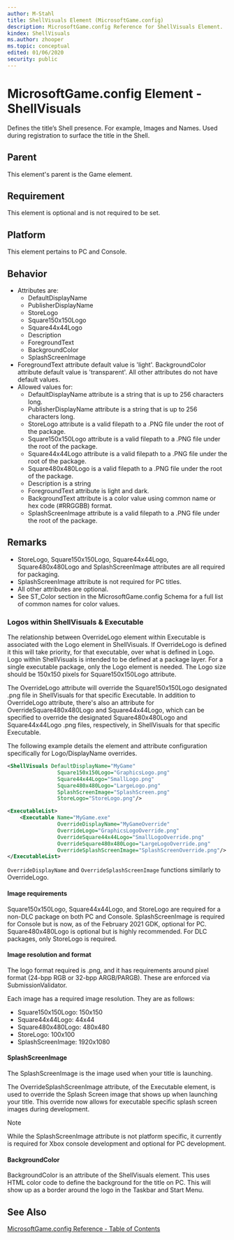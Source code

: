 ```yaml
---
author: M-Stahl
title: ShellVisuals Element (MicrosoftGame.config)
description: MicrosoftGame.config Reference for ShellVisuals Element.
kindex: ShellVisuals
ms.author: zhooper
ms.topic: conceptual
edited: 01/06/2020
security: public
---
```


# MicrosoftGame.config Element - ShellVisuals

Defines the title’s Shell presence. For example, Images and Names. Used during registration to surface the title in the Shell.

## Parent
This element's parent is the Game element.

## Requirement
This element is optional and is not required to be set. 

## Platform
This element pertains to PC and Console.

## Behavior
* Attributes are:
  * DefaultDisplayName
  * PublisherDisplayName
  * StoreLogo
  * Square150x150Logo
  * Square44x44Logo
  * Description
  * ForegroundText
  * BackgroundColor
  * SplashScreenImage
* ForegroundText attribute default value is 'light'. BackgroundColor attribute default value is 'transparent'. All other attributes do not have default values.
* Allowed values for:
  * DefaultDisplayName attribute is a string that is up to 256 characters long.
  * PublisherDisplayName attribute is a string that is up to 256 characters long.
  * StoreLogo attribute is a valid filepath to a .PNG file under the root of the package.
  * Square150x150Logo attribute is a valid filepath to a .PNG file under the root of the package.
  * Square44x44Logo attribute is a valid filepath to a .PNG file under the root of the package.
  * Square480x480Logo is a valid filepath to a .PNG file under the root of the package.
  * Description is a string
  * ForegroundText attribute is light and dark.
  * BackgroundText attribute is a color value using common name or hex code (#RRGGBB) format.
  * SplashScreenImage attribute is a valid filepath to a .PNG file under the root of the package.

## Remarks
* StoreLogo, Square150x150Logo, Square44x44Logo, Square480x480Logo and SplashScreenImage attributes are all required for packaging.
* SplashScreenImage attribute is not required for PC titles.
* All other attributes are optional.
* See ST_Color section in the MicrosoftGame.config Schema for a full list of common names for color values.

### Logos within ShellVisuals & Executable
The relationship between OverrideLogo element within Executable is associated with the Logo element in ShellVisuals. If OverrideLogo is defined it this will take priority, for that executable, over what is defined in Logo. Logo within ShellVisuals is intended to be defined at a package layer. For a single executable package, only the Logo element is needed. The Logo size should be 150x150 pixels for Square150x150Logo attribute.

The OverrideLogo attribute will override the Square150x150Logo designated .png file in ShellVisuals for that specific Executable. In addition to OverrideLogo attribute, there's also an attribute for OverrideSquare480x480Logo and Square44x44Logo, which can be specified to override the designated Square480x480Logo and Square44x44Logo .png files, respectively, in ShellVisuals for that specific Executable.

The following example details the element and attribute configuration specifically for Logo/DisplayName overrides.

```xml
<ShellVisuals DefaultDisplayName="MyGame"
                Square150x150Logo="GraphicsLogo.png"
                Square44x44Logo="SmallLogo.png"
                Square480x480Logo="LargeLogo.png"
                SplashScreenImage="SplashScreen.png"
                StoreLogo="StoreLogo.png"/>

<ExecutableList>
    <Executable Name="MyGame.exe"
                OverrideDisplayName="MyGameOverride"
                OverrideLogo="GraphicsLogoOverride.png"
                OverrideSquare44x44Logo="SmallLogoOverride.png"
                OverrideSquare480x480Logo="LargeLogoOverride.png"
                OverrideSplashScreenImage="SplashScreenOverride.png"/>
</ExecutableList>
```

`OverrideDisplayName` and `OverrideSplashScreenImage` functions similarly to OverrideLogo.

#### Image requirements

Square150x150Logo, Square44x44Logo, and StoreLogo are required for a non-DLC package on both PC and Console. SplashScreenImage is required for Console but is now, as of the February 2021 GDK, optional for PC. Square480x480Logo is optional but is highly recommended. For DLC packages, only StoreLogo is required.

#### Image resolution and format
The logo format required is .png, and it has requirements around pixel format (24-bpp RGB or 32-bpp ARGB/PARGB). These are enforced via SubmissionValidator.

Each image has a required image resolution. They are as follows:
* Square150x150Logo: 150x150
* Square44x44Logo: 44x44
* Square480x480Logo: 480x480
* StoreLogo: 100x100
* SplashScreenImage: 1920x1080

#### SplashScreenImage

The SplashScreenImage is the image used when your title is launching.

The OverrideSplashScreenImage attribute, of the Executable element, is used to override the Splash Screen image that shows up when launching your title. This override now allows for executable specific splash screen images during development.
> [!NOTE]
> While the SplashScreenImage attribute is not platform specific, it currently is required for Xbox console development and optional for PC development.

#### BackgroundColor

BackgroundColor is an attribute of the ShellVisuals element. This uses HTML color code to define the background for the title on PC. This will show up as a border around the logo in the Taskbar and Start Menu.

## See Also
[MicrosoftGame.config Reference - Table of Contents](gc-microsoftgameconfig-toc.md)  